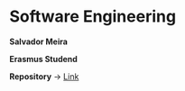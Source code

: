 <h1> Software Engineering </h1>

<b>
  <p>Salvador Meira</p>
  <p>Erasmus Studend</p>
</b>

<p><b>Repository</b> -> <a href="https://github.com/Sdacm?tab=repositories">Link</a></p>
